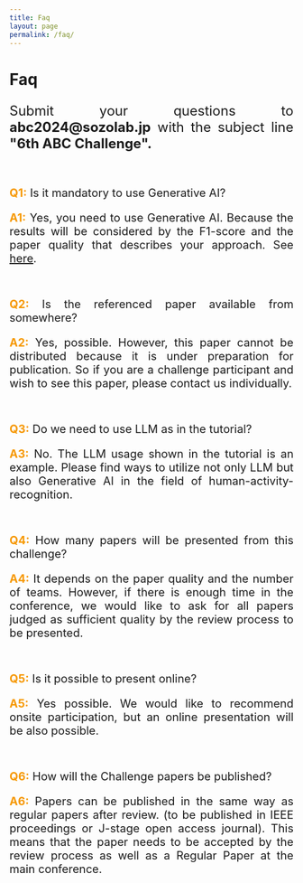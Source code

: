 ```yaml
---
title: Faq
layout: page
permalink: /faq/
---
```


<h1><strong>Faq</strong></h1>
<p style="font-size:24px" align="justify">Submit your questions to <strong>abc2024@sozolab.jp</strong> with the subject line <strong>"6th ABC Challenge".</strong></p>
<br>
<p style="font-size:20px" align="justify"><span style="color: #f69801"><strong>Q1:</strong></span> Is it mandatory to use Generative AI?</p>
<p style="font-size:20px" align="justify"><span style="color: #f69801"><strong>A1:</strong></span> Yes, you need to use Generative AI. Because the results will be considered by the F1-score and the paper quality that describes your approach. See <a href="https://abc-research.github.io/challenge2024/data/#rules">here</a>.</p>
<br>
<p style="font-size:20px" align="justify"><span style="color: #f69801"><strong>Q2:</strong></span> Is the referenced paper available from somewhere?</p>
<p style="font-size:20px" align="justify"><span style="color: #f69801"><strong>A2:</strong></span> Yes, possible. However, this paper cannot be distributed because it is under preparation for publication. So if you are a challenge participant and wish to see this paper, please contact us individually.</p>
<br>
<p style="font-size:20px" align="justify"><span style="color: #f69801"><strong>Q3:</strong></span> Do we need to use LLM as in the tutorial?</p>
<p style="font-size:20px" align="justify"><span style="color: #f69801"><strong>A3:</strong></span> No. The LLM usage shown in the tutorial is an example. Please find ways to utilize not only LLM but also Generative AI in the field of human-activity-recognition.</p>
<br>
<p style="font-size:20px" align="justify"><span style="color: #f69801"><strong>Q4:</strong></span> How many papers will be presented from this challenge?</p>
<p style="font-size:20px" align="justify"><span style="color: #f69801"><strong>A4:</strong></span> It depends on the paper quality and the number of teams. However, if there is enough time in the conference, we would like to ask for all papers judged as sufficient quality by the review process to be presented.</p>
<br>
<p style="font-size:20px" align="justify"><span style="color: #f69801"><strong>Q5:</strong></span> Is it possible to present online?</p>
<p style="font-size:20px" align="justify"><span style="color: #f69801"><strong>A5:</strong></span> Yes possible. We would like to recommend onsite participation, but an online presentation will be also possible.</p>
<br>
<p style="font-size:20px" align="justify"><span style="color: #f69801"><strong>Q6:</strong></span> How will the Challenge papers be published?</p>
<p style="font-size:20px" align="justify"><span style="color: #f69801"><strong>A6:</strong></span> Papers can be published in the same way as regular papers after review. (to be published in IEEE proceedings or J-stage open access journal).
This means that the paper needs to be accepted by the review process as well as a Regular Paper at the main conference.</p>
<br>